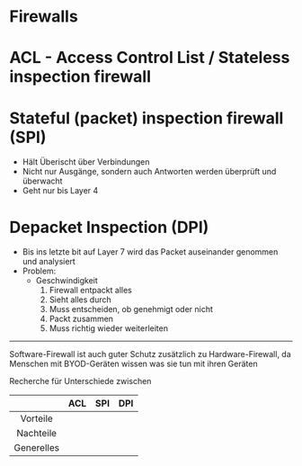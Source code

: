 Firewalls
====

ACL - Access Control List / Stateless inspection firewall
====

Stateful (packet) inspection firewall (SPI)
====

- Hält Überischt über Verbindungen
- Nicht nur Ausgänge, sondern auch Antworten werden überprüft und überwacht
- Geht nur bis Layer 4

Depacket Inspection (DPI)
====

- Bis ins letzte bit auf Layer 7 wird das Packet auseinander genommen und analysiert
- Problem: 
   - Geschwindigkeit
      1. Firewall entpackt alles
	  2. Sieht alles durch
	  3. Muss entscheiden, ob genehmigt oder nicht
	  4. Packt zusammen
	  5. Muss richtig wieder weiterleiten

---

Software-Firewall ist auch guter Schutz zusätzlich zu Hardware-Firewall, da Menschen mit BYOD-Geräten wissen was sie tun mit ihren Geräten

Recherche für Unterschiede zwischen

|   | ACL | SPI | DPI |
|:---:|:---:|:---:|:---:|
| Vorteile |   |   |   |
| Nachteile |   |   |   |
| Generelles |   |   |   |